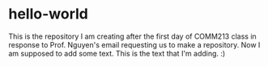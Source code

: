 # hello-world
This is the repository I am creating after the first day of COMM213 class in response to Prof. Nguyen's email requesting us to make a repository.
Now I am supposed to add some text. This is the text that I'm adding. :) 
